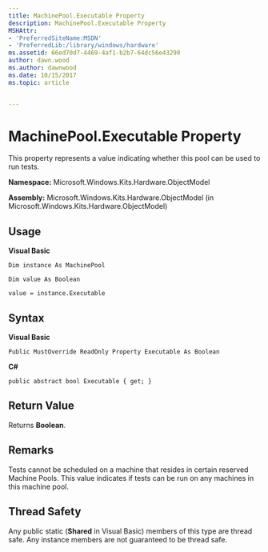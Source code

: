 ```yaml
---
title: MachinePool.Executable Property
description: MachinePool.Executable Property
MSHAttr:
- 'PreferredSiteName:MSDN'
- 'PreferredLib:/library/windows/hardware'
ms.assetid: 66ed70d7-4469-4af1-b2b7-64dc56e43290
author: dawn.wood
ms.author: dawnwood
ms.date: 10/15/2017
ms.topic: article


---
```


# MachinePool.Executable Property


This property represents a value indicating whether this pool can be used to run tests.

**Namespace:** Microsoft.Windows.Kits.Hardware.ObjectModel

**Assembly:** Microsoft.Windows.Kits.Hardware.ObjectModel (in Microsoft.Windows.Kits.Hardware.ObjectModel)

## <span id="Usage"></span><span id="usage"></span><span id="USAGE"></span>Usage


**Visual Basic**

`Dim instance As MachinePool`

`Dim value As Boolean`

`value = instance.Executable`

## <span id="Syntax"></span><span id="syntax"></span><span id="SYNTAX"></span>Syntax


**Visual Basic**

`Public MustOverride ReadOnly Property Executable As Boolean`

**C#**

`public abstract bool Executable { get; }`

## <span id="Return_Value"></span><span id="return_value"></span><span id="RETURN_VALUE"></span>Return Value


Returns **Boolean**.

## <span id="Remarks"></span><span id="remarks"></span><span id="REMARKS"></span>Remarks


Tests cannot be scheduled on a machine that resides in certain reserved Machine Pools. This value indicates if tests can be run on any machines in this machine pool.

## <span id="Thread_Safety"></span><span id="thread_safety"></span><span id="THREAD_SAFETY"></span>Thread Safety


Any public static (**Shared** in Visual Basic) members of this type are thread safe. Any instance members are not guaranteed to be thread safe.

 

 







